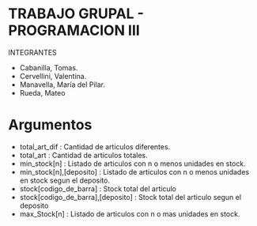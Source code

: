 # TRABAJO GRUPAL - PROGRAMACION III

INTEGRANTES
- Cabanilla, Tomas.
- Cervellini, Valentina.
- Manavella, María del Pilar.
- Rueda, Mateo

# Argumentos

- total_art_dif                       : Cantidad de articulos diferentes.
- total_art                           : Cantidad de articulos totales.
- min_stock[n]                        : Listado de articulos con n o menos unidades en stock.
- min_stock[n],[deposito]             : Listado de articulos con n o menos unidades en stock segun el deposito.
- stock[codigo_de_barra]              : Stock total del articulo
- stock[codigo_de_barra],[deposito]   : Stock total del articulo segun el deposito
- max_Stock[n]                        : Listado de articulos con n o mas unidades en stock.
  
